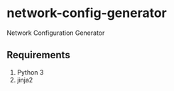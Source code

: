 # network-config-generator

Network Configuration Generator

## Requirements

1. Python 3
1. jinja2
